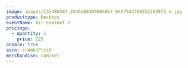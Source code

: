 ```yaml
---
image: images/132486503_2546288389004867_6467543788252253972_n.jpg
producttype: Deckbox
eventName: Air Comiket 2
pricings:
  - quantity: 1
    price: 225
onsale: true
asin: s-WmbJPlzsO
merchandise: comiket
---
```

